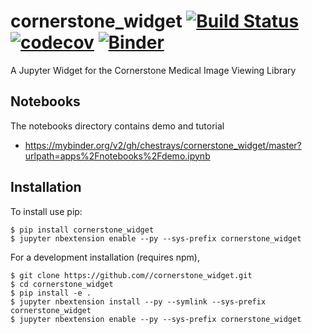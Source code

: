 cornerstone_widget  [![Build Status](https://travis-ci.org/chestrays/cornerstone_widget.svg?branch=master)](https://travis-ci.org/chestrays/cornerstone_widget)  [![codecov](https://codecov.io/gh/chestrays/cornerstone_widget/branch/master/graph/badge.svg)](https://codecov.io/gh/chestrays/cornerstone_widget) [![Binder](https://mybinder.org/badge.svg)](https://mybinder.org/v2/gh/chestrays/cornerstone_widget/master)
===============================

A Jupyter Widget for the Cornerstone Medical Image Viewing Library

Notebooks
----

The notebooks directory contains demo and tutorial
- https://mybinder.org/v2/gh/chestrays/cornerstone_widget/master?urlpath=apps%2Fnotebooks%2Fdemo.ipynb

Installation
------------

To install use pip:

    $ pip install cornerstone_widget
    $ jupyter nbextension enable --py --sys-prefix cornerstone_widget


For a development installation (requires npm),

    $ git clone https://github.com//cornerstone_widget.git
    $ cd cornerstone_widget
    $ pip install -e .
    $ jupyter nbextension install --py --symlink --sys-prefix cornerstone_widget
    $ jupyter nbextension enable --py --sys-prefix cornerstone_widget
